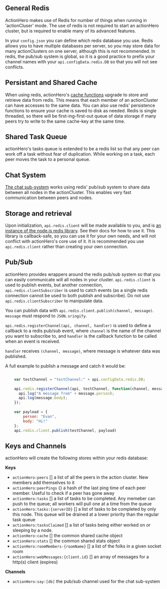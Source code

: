 ## General Redis

ActionHero makes use of Redis for number of things when running in 'actionCluser' mode.  The use of redis is not required to start an actionHero cluster, but is required to enable many of its advanced features.

In your `config.json` you can define which redis database you use.  Redis allows you to have multiple databases per server, so you may store data for many actionClusters on one server, although this is not recommended. In redis, the pub/sub system is global, so it is a good practice to prefix your channel names with your `api.configData.redis.DB` so that you will not see conflicts.  

## Persistant and Shared Cache

When using redis, actionHero's [cache functions](https://github.com/evantahler/actionHero/wiki/Cache) upgrade to store and retrieve data from redis.  This means that each member of an actionCluster can have accesses to the same data.  You can also use redis' persistence functions to ensure your cache is saved to disk as needed.  Redis is single threaded, so there will be first-ing-first-out queue of data storage if many peers try to write to the same cache-key at the same time.

## Shared Task Queue

actionHero's tasks queue is extended to be a redis list so that any peer can work off a task without fear of duplication.  While working on a task, each peer moves the task to a personal queue.  

## Chat System

[The chat sub-system](https://github.com/evantahler/actionHero/wiki/Chat) works using redis' pub/sub system to share data between all nodes in the actionCluster.  This enables very fast communication between peers and nodes.

## Storage and retrieval

Upon initialization, `api.redis.client` will be made available to you, and is [an instance of the node.js redis library](https://npmjs.org/package/redis).  See their docs for how to use it.  This library is callback-safe, so you can use it for your own needs, and will not conflict with actionHero's core use of it.  It is recommended you use `api.redis.client` rather than creating your own connection.

## Pub/Sub

actionHero provides wrappers around the redis pub/sub system so that you can easily communicate will all nodes in your cluster.  `api.redis.client` is used to publish events, but another connection, `api.redis.clientSubscriber` is used to catch events (as a single redis connection cannot be used to both publish and subscribe).  Do not use `api.redis.clientSubscriber` to manipulate data.

You can publish data with `api.redis.client.publish(channel, message)`.  `message` must respond to `JSON.sringify`.

`api.redis.registerChannel(api, channel, handler)` is used to define a callback to a redis pub/sub event, where `channel` is the name of the channel you want to subscribe to, and `handler` is the callback function to be called when an event is received.

`handler` receives `(channel, message)`, where message is whatever data was published.

A full example to publish a message and catch it would be:

```javascript

	var testChannel = "testChannel:" + api.configData.redis.DB;
	
	api.redis.registerChannel(api, testChannel, function(channel, message){
	  api.log("A message from" + message.person);
	  api.log(message.body);
	});
	
	var payload = {
		person: "Evan",
		body: "Hi!"
	};
	api.redis.client.publish(testChannel, payload)

```

## Keys and Channels

actionHero will create the following stores within your redis database:

**Keys**

- `actionHero:peers` [] a list of all the peers in the action cluster.  New members add themselves to it
- `actionHero:peerPings` {} a hash of the last ping time of each peer member.  Useful to check if a peer has gone away
- `actionHero:tasks` [] a list of tasks to be completed.  Any memeber can push to the queue; all workers will pull one at a time from the queue
- `actionHero:tasks:{serverID}` [] a list of tasks to be completed by only this node.  This queue will be drained at a lower priority than the regular task queue
- `actionHero:tasksClaimed` [] a list of tasks being either worked on or sleeping by a node.
- `actionHero:cache` [] the common shared cache object
- `actionHero:stats` [] the common shared stats object
- `actionHero:roomMembers-{roomName}` [] a list of the folks in a given socket room
- `actionHero:webMessages:{client.id}` [] an array of messages for a http(s) client (expires)

**Channels**

- `actionHero:say:[db]` the pub/sub channel used for the chat sub-system